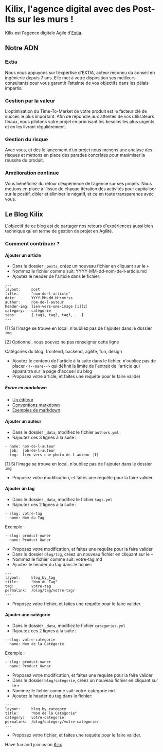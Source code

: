 # Kilix, l'agence digital avec des Post-Its sur les murs !

Kilix est l'agence digitale Agile d'[Extia](http://extia.fr).

## Notre ADN

### Extia

Nous nous appuyons  sur l’expertise d’EXTIA, acteur reconnu du conseil en ingénierie depuis 7 ans. Elle met à votre disposition ses meilleurs consultants pour vous garantir l’atteinte de vos objectifs dans les délais impartis.

### Gestion par la valeur

L’optimisation du Time-To-Market de votre produit est le facteur clé de succès le plus important. Afin de répondre aux attentes de vos utilisateurs finaux, nous pilotons votre projet en priorisant les besoins les plus urgents et en les livrant régulièrement.

### Gestion du risque

Avec vous, et dès le lancement d’un projet nous menons une analyse des risques et mettons en place des parades concrètes pour maximiser la réussite du produit.

### Amélioration continue

Vous bénéficiez du retour d’expérience de l’agence sur ses projets. Nous mettons en place à l’issue de chaque itération des activités pour capitaliser sur le positif, cibler et éliminer le négatif, et ce en toute transparence avec vous.

## Le Blog Kilix

L'objectif de ce blog est de partager nos retours d'expériences aussi bien technique qu'en terme de gestion de projet en Agilité.

### Comment contribuer ?

#### Ajouter un article

* Dans le dossier `_posts`, créez un nouveau fichier en cliquant sur le `+`
* Nommez le fichier comme suit: YYYY-MM-dd-nom-de-l-article.md
* Ajoutez le header de l'article dans le fichier:
```no-highlight
---
layout:     post
title:      "nom-de-l-article"
date:       YYYY-MM-dd HH:mm:ss
author:     nom-de-l-auteur
header-img: lien-vers-une-image [1][2]
category:   catégorie
tags:       [ tag1, tag2, tag3, ...]
---
```
[1] Si l'image se trouve en local, n'oubliez pas de l'ajouter dans le dossier `img`

[2] Optionnel, vous pouvez ne pas renseigner cette ligne

Catégories du blog: frontend, backend, agilité, fun, design

* Ajoutez le contenu de l'article à la suite dans le fichier, n'oubliez pas de placer `<!--more-->` qui définit la limite de l'extrait de l'article qui apparaitra sur la page d'accueil du blog
* Proposez votre article, et faites une requête pour le faire valider

##### Écrire en markdown

* [Un éditeur](http://markable.in/editor/)
* [Conventions markdown](http://kramdown.gettalong.org/quickref.html) 
* [Exemples de markdown](https://github.com/adam-p/markdown-here/wiki/Markdown-Cheatsheet)

#### Ajouter un auteur

* Dans le dossier `_data`, modifiez le fichier `authors.yml`
* Rajoutez ces 3 lignes à la suite :
```no-highlight
- name: nom-de-l-auteur
  job:  job-de-l-auteur
  img:  lien-vers-une-photo-de-l-auteur [1]
```
[1] Si l'image se trouve en local, n'oubliez pas de l'ajouter dans le dossier `img`
* Proposez votre modification, et faites une requête pour la faire valider

#### Ajouter un tag

* Dans le dossier `_data`, modifiez le fichier `tags.yml`
* Rajoutez ces 2 lignes à la suite :
```no-highlight
- slug: votre-tag
  name: Nom du Tag
```
Exemple :
```no-highlight
- slug: product-owner
  name: Product Owner
```
* Proposez votre modification, et faites une requête pour la faire valider
* Dans le dossier `blog/tag`, créez un nouveau fichier en cliquant sur le `+`
* Nommez le fichier comme suit: votre-tag.md
* Ajoutez le header du tag dans le fichier:
```no-highlight
---
layout:     blog_by_tag
title:      "Nom du Tag"
tag:        votre-tag
permalink:  /blog/tag/votre-tag/
---
```
* Proposez votre fichier, et faites une requête pour le faire valider.

#### Ajouter une catégorie

* Dans le dossier `_data`, modifiez le fichier `categories.yml`
* Rajoutez ces 2 lignes à la suite :
```no-highlight
- slug: votre-categorie
  name: Nom de la Catégorie
```
Exemple :
```no-highlight
- slug: product-owner
  name: Product Owner
```
* Proposez votre modification, et faites une requête pour la faire valider
* Dans le dossier `blog/categorie`, créez un nouveau fichier en cliquant sur le `+`
* Nommez le fichier comme suit: votre-categorie.md
* Ajoutez le header du tag dans le fichier:
```no-highlight
---
layout:     blog_by_category
title:      "Nom de la Catégorie"
category:   votre-categorie
permalink:  /blog/category/votre-categorie/
---
```
* Proposez votre fichier, et faites une requête pour le faire valider.

Have fun and join us on [Kilix](htt://kilix.fr)
